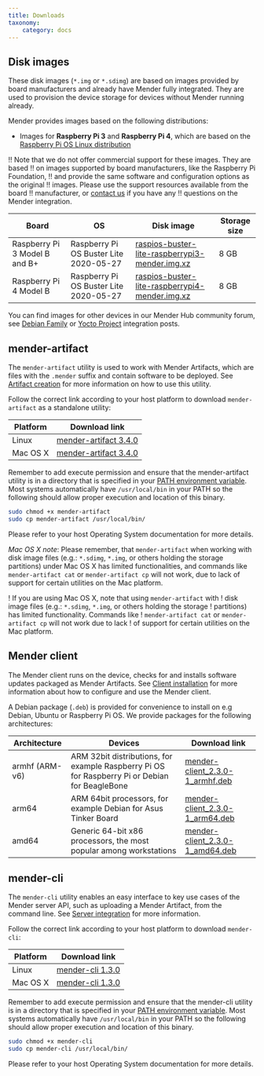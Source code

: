 ```yaml
---
title: Downloads
taxonomy:
    category: docs
---
```


## Disk images

These disk images (`*.img` or `*.sdimg`) are based on images provided by board
manufacturers and already have Mender fully integrated. They are used to
provision the device storage for devices without Mender running already.

Mender provides images based on the following distributions:

* Images for **Raspberry Pi 3** and **Raspberry Pi 4**, which are based on the
  [Raspberry Pi OS Linux
  distribution](https://www.raspberrypi.org/downloads/raspberry-pi-os/?target=_blank)

!! Note that we do not offer commercial support for these images. They are based
!! on images supported by board manufacturers, like the Raspberry Pi Foundation,
!! and provide the same software and configuration options as the original
!! images. Please use the support resources available from the board
!! manufacturer, or [contact us](mailto:contact@mender.io) if you have any
!! questions on the Mender integration.

| Board                         | OS                              | Disk image                                                                                         | Storage size |
|-------------------------------|---------------------------------|----------------------------------------------------------------------------------------------------|--------------|
| Raspberry Pi 3 Model B and B+ | Raspberry Pi OS Buster Lite 2020-05-27 | [raspios-buster-lite-raspberrypi3-mender.img.xz][raspios-buster-lite-raspberrypi3-mender.img.xz] | 8 GB         |
| Raspberry Pi 4 Model B        | Raspberry Pi OS Buster Lite 2020-05-27 | [raspios-buster-lite-raspberrypi4-mender.img.xz][raspios-buster-lite-raspberrypi4-mender.img.xz] | 8 GB         |

<!--AUTOVERSION: "mender-%.img.xz"/mender-convert-client -->
[raspios-buster-lite-raspberrypi3-mender.img.xz]: https://d4o6e0uccgv40.cloudfront.net/2020-05-27-raspios-buster-lite-armhf/arm/2020-05-27-raspios-buster-lite-armhf-raspberrypi3-mender-2.3.0.img.xz
[raspios-buster-lite-raspberrypi4-mender.img.xz]: https://d4o6e0uccgv40.cloudfront.net/2020-05-27-raspios-buster-lite-armhf/arm/2020-05-27-raspios-buster-lite-armhf-raspberrypi4-mender-2.3.0.img.xz

You can find images for other devices in our Mender Hub community forum, see
[Debian Family](https://hub.mender.io/c/board-integrations/debian-family/11?target=_blank) or
[Yocto Project](https://hub.mender.io/c/board-integrations/yocto-project/10?target=_blank)
integration posts.


## mender-artifact

The `mender-artifact` utility is used to work with Mender Artifacts,
which are files with the `.mender` suffix and contain software to be deployed.
See [Artifact creation](../06.Artifact-creation/chapter.md) for more information on how to
use this utility.

Follow the correct link according to your host platform to download
`mender-artifact` as a standalone utility:

<!--AUTOVERSION: "mender-artifact %"/mender-artifact -->
| Platform | Download link                                                |
|----------|--------------------------------------------------------------|
| Linux    | [mender-artifact 3.4.0][x.x.x_mender-artifact-linux]     |
| Mac OS X | [mender-artifact 3.4.0][x.x.x_mender-artifact-darwin] |

Remember to add execute permission and ensure that the mender-artifact utility is in a directory that is specified in your [PATH environment variable](https://en.wikipedia.org/wiki/PATH_(variable)?target=_blank). Most systems automatically have `/usr/local/bin` in your PATH so the following should allow proper execution and location of this binary.

```bash
sudo chmod +x mender-artifact
sudo cp mender-artifact /usr/local/bin/
```

Please refer to your host Operating System documentation for more details.


<!--AUTOVERSION: "mender-artifact/%/"/mender-artifact -->
[x.x.x_mender-artifact-linux]: https://d1b0l86ne08fsf.cloudfront.net/mender-artifact/3.4.0/linux/mender-artifact
<!--AUTOVERSION: "mender-artifact/%/"/mender-artifact -->
[x.x.x_mender-artifact-darwin]: https://d1b0l86ne08fsf.cloudfront.net/mender-artifact/3.4.0/darwin/mender-artifact

_Mac OS X note_: Please remember, that `mender-artifact` when working with
disk image files (e.g.: `*.sdimg`, `*.img`, or others holding the storage
partitions) under Mac OS X has limited functionalities, and commands like 
`mender-artifact cat` or `mender-artifact cp` will not work, due to lack
of support for certain utilities on the Mac platform.

! If you are using Mac OS X, note that using `mender-artifact` with
! disk image files (e.g.: `*.sdimg`, `*.img`, or others holding the storage
! partitions) has limited functionality. Commands like
! `mender-artifact cat` or `mender-artifact cp` will not work due to lack
! of support for certain utilities on the Mac platform.


## Mender client

The Mender client runs on the device, checks for and installs
software updates packaged as Mender Artifacts.
See [Client installation](../03.Client-installation/chapter.md) for more information
about how to configure and use the Mender client.

A Debian package (`.deb`) is provided for convenience to install on e.g Debian,
Ubuntu or Raspberry Pi OS. We provide packages for the following architectures:

<!--AUTOVERSION: "mender-client_%-1"/mender -->
| Architecture   | Devices                                   | Download link                                                       |
|----------------|-------------------------------------------|---------------------------------------------------------------------|
| armhf (ARM-v6) | ARM 32bit distributions, for example Raspberry Pi OS for Raspberry Pi or Debian for BeagleBone | [mender-client_2.3.0-1_armhf.deb][mender-client_x.x.x-1_armhf.deb] |
| arm64 | ARM 64bit processors, for example Debian for Asus Tinker Board | [mender-client_2.3.0-1_arm64.deb][mender-client_x.x.x-1_arm64.deb] |
| amd64 | Generic 64-bit x86 processors, the most popular among workstations | [mender-client_2.3.0-1_amd64.deb][mender-client_x.x.x-1_amd64.deb] |

<!--AUTOVERSION: "cloudfront.net/%/"/mender "mender-client_%-1_armhf.deb"/mender -->
[mender-client_x.x.x-1_armhf.deb]: https://d1b0l86ne08fsf.cloudfront.net/2.3.0/dist-packages/debian/armhf/mender-client_2.3.0-1_armhf.deb
<!--AUTOVERSION: "cloudfront.net/%/"/mender "mender-client_%-1_arm64.deb"/mender -->
[mender-client_x.x.x-1_arm64.deb]: https://d1b0l86ne08fsf.cloudfront.net/2.3.0/dist-packages/debian/arm64/mender-client_2.3.0-1_arm64.deb
<!--AUTOVERSION: "cloudfront.net/%/"/mender "mender-client_%-1_amd64.deb"/mender -->
[mender-client_x.x.x-1_amd64.deb]: https://d1b0l86ne08fsf.cloudfront.net/2.3.0/dist-packages/debian/amd64/mender-client_2.3.0-1_amd64.deb


## mender-cli

The `mender-cli` utility enables an easy interface to key use cases
of the Mender server API, such as uploading a Mender Artifact, from
the command line. See [Server integration](../08.Server-integration/chapter.md) for
more information.

Follow the correct link according to your host platform to download `mender-cli`:

<!--AUTOVERSION: "mender-cli %"/mender-cli -->
| Platform | Download link                                                |
|----------|--------------------------------------------------------------|
| Linux    | [mender-cli 1.3.0][x.x.x_mender-cli-linux]                  |
| Mac OS X | [mender-cli 1.3.0][x.x.x_mender-cli-darwin]                 |


Remember to add execute permission and ensure that the mender-cli utility is in a directory that is specified in your [PATH environment variable](https://en.wikipedia.org/wiki/PATH_(variable)?target=_blank). Most systems automatically have `/usr/local/bin` in your PATH so the following should allow proper execution and location of this binary.

```bash
sudo chmod +x mender-cli
sudo cp mender-cli /usr/local/bin/
```

Please refer to your host Operating System documentation for more details.

<!--AUTOVERSION: "mender-cli/%/"/mender-cli -->
[x.x.x_mender-cli-linux]: https://d1b0l86ne08fsf.cloudfront.net/mender-cli/1.3.0/linux/mender-cli
<!--AUTOVERSION: "mender-cli/%/"/mender-cli -->
[x.x.x_mender-cli-darwin]: https://d1b0l86ne08fsf.cloudfront.net/mender-cli/1.3.0/darwin/mender-cli
